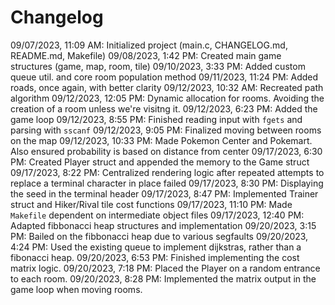 # Changelog

09/07/2023, 11:09 AM: Initialized project (main.c, CHANGELOG.md, README.md, Makefile)
09/08/2023, 1:42 PM: Created main game structures (game, map, room, tile)
09/10/2023, 3:33 PM: Added custom queue util. and core room population method
09/11/2023, 11:24 PM: Added roads, once again, with better clarity
09/12/2023, 10:32 AM: Recreated path algorithm
09/12/2023, 12:05 PM: Dynamic allocation for rooms. Avoiding the creation of a room unless we're visitng it.
09/12/2023, 6:23 PM: Added the game loop
09/12/2023, 8:55 PM: Finished reading input with `fgets` and parsing with `sscanf`
09/12/2023, 9:05 PM: Finalized moving between rooms on the map
09/12/2023, 10:33 PM: Made Pokemon Center and Pokemart. Also ensured probability is based on distance from center
09/17/2023, 6:30 PM: Created Player struct and appended the memory to the Game struct
09/17/2023, 8:22 PM: Centralized rendering logic after repeated attempts to replace a terminal character in place failed
09/17/2023, 8:30 PM: Displaying the seed in the terminal header
09/17/2023, 8:47 PM: Implemented Trainer struct and Hiker/Rival tile cost functions
09/17/2023, 11:10 PM: Made `Makefile` dependent on intermediate object files
09/17/2023, 12:40 PM: Adapted fibbonacci heap structures and implementation
09/20/2023, 3:15 PM: Bailed on the fibbonacci heap due to various segfaults
09/20/2023, 4:24 PM: Used the existing queue to implement dijkstras, rather than a fibonacci heap.
09/20/2023, 6:53 PM: Finished implementing the cost matrix logic.
09/20/2023, 7:18 PM: Placed the Player on a random entrance to each room.
09/20/2023, 8:28 PM: Implemented the matrix output in the game loop when moving rooms.
